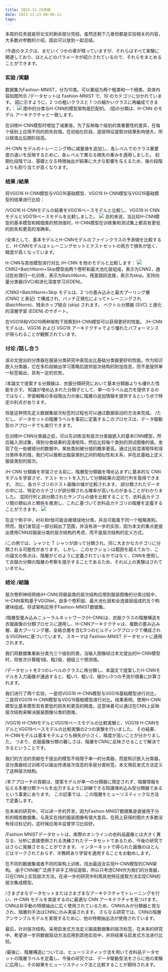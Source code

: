 ```yaml
---
title: 2023-11-23周报
date: 2023-11-23 00:06:11
tags:
---
```

本周的任务就是将论文的剩余部分完结，虽然还剩下几章但都是实验相关的内容，大多数对参数的介绍，因此可以放到一起总结。

/今週のタスクは、まだいくつかの章が残っていますが、それらはすべて実験に関連しており、ほとんどのパラメータが紹介されているので、それらをまとめることができます。
### 实验 /実験
数据集为Fashion-MNIST，分为10类。可以重组为两个粗类和一个细类，具体内容如图所示 /データセットは Fashion-MNIST で、10 のカテゴリに分かれています。 図に示すように、2 つの粗いクラスと 1 つの細かいクラスに再編成できます。：
![](./2023-11-23周报/分类.png)
图中的分类与H-CNN的模型架构是匹配的。 /図の分類は、H-CNN のモデル アーキテクチャと一致します。

在训练H-CNN模型时增加了减重值，为了反映每个级别的类重要性的差异，在每个级别上应用不同的损失权值。在初始化阶段，底层特征提取对结果影响很大，所以赋值比后期阶段高。

/H-CNN モデルのトレーニング時に減量値を追加し、各レベルでのクラス重要度の違いを反映するために、各レベルで異なる損失の重みを適用しました。 初期化段階では、基礎となる特徴抽出が結果に大きな影響を与えるため、後の段階よりも割り当てが高くなります。
### 结果 /結果
将VGG16 H-CNN模型与VGG16基础模型、VGG19 H-CNN模型与VGG19基础模型的结果进行比较：

/VGG16 H-CNNモデルの結果をVGG16ベースモデルと比較し、VGG19 H-CNNモデルとVGG19ベースモデルを比較しました。
![](./2023-11-23周报/loss.png)
总的来说，当比较H-CNN模型的基本模型和精细类的预测值时，H-CNN模型在训练集和测试集上都具有更低的损失和更高的准确率。

/全体として、基本モデルとH-CNNモデルのファインクラスの予測値を比較すると、H-CNNモデルはトレーニングセットとテストセットの両方で損失が低く、精度が高くなっています。

H-CNN与其他模型进行对比 /H-CNN を他のモデルと比較します：
![](./2023-11-23周报/accuracy.png)
CNN2+BatchNorm+Skip模型由两个卷积和最大池化层组成，表示为CNN2，通过批处理归一化训练，表示为BatchNorm，残差跳跃连接，表示为skip。支持向量分类器(SVC)和进化深度学习(EDEN)。

/CNN2+BatchNorm+Skip モデルは、2 つの畳み込みと最大プーリング層 (CNN2 と表記) で構成され、バッチ正規化によってトレーニングされ (BatchNorm)、残余ホップ結合 (skip) されます。 ベクトル分類器 (SVC) と進化的深層学習 (EDEN) のサポート。

在VGG16和VGG19两种架构下观察到H-CNN模型可以获得更好的性能。 /H-CNN モデルは、VGG16 および VGG19 アーキテクチャでより優れたパフォーマンスが得られることが観察されています。
### 讨论 /話し合う
该论文提出的分类器在服装分类研究中表现出比基础分类器更好的性能。作为知识嵌入分类器，它在多阶段输出学习策略后提供层次结构的附加信息，而不是提供单一标签输出，具有一定的优势。

/本論文で提案する分類器は、衣服分類研究において基本分類器よりも優れた性能を示す。 知識が埋め込まれた分類子として、単一のラベル出力を提供するのではなく、学習戦略の多段階出力の後に階層の追加情報を提供するという点で特定の利点があります。

但是这种预先定义数据集层次标签的过程也可以通过数据驱动的方法来完成。
/ただし、データセットの階層ラベルを事前に定義するこのプロセスは、データ駆動型のアプローチでも実行できます。

在训练H-CNN分类器之前，可以先训练没有层次分类器嵌入的基本CNN模型，然后输入测试集，得到分类结果的混淆矩阵。然后比较每个类别的测试图像的值。发现了在一些被错分的数据中，某些类别被分错的概率更高。通过比较混淆矩阵和误分类样本的值，我们可以推断出服装类别之间的相似性和关系，并在此基础上定义服装类别的层次。

/H-CNN 分類器を学習させる前に、階層型分類器を埋め込まずに基本的な CNN モデルを学習させ、テスト セットを入力して分類結果の混同行列を取得できます。 次に、各カテゴリのテスト画像の値が比較されます。 誤分類されたデータの中には、特定のカテゴリが誤分類される確率が高いものがあることがわかりました。 混同行列と誤分類されたサンプルの値を比較することで、衣料品カテゴリ間の類似点と関係を推測し、これに基づいて衣料品カテゴリの階層を定義することができます。
![](./2023-11-23周报/matrix.png)

在这个例子中，衬衫和t恤可能会被错误地分类，并且可能属于同一个粗略类别。然而，我们发现这一部分超出了范围，并没有进一步的实验，因为本文的重点是提出使用CNN对服装分类的层次结构的考虑，而不是层次结构的定义方式。

/この例では、シャツと T シャツが誤って分類され、同じ大まかなカテゴリに分類される可能性があります。 しかし、このセクションは範囲を超えており、この論文の焦点は、階層がどのように定義されているかではなく、CNNを使用して衣服の分類の階層の考察を提示することであるため、それ以上の実験はされていません。
### 结论 /結論
层次卷积神经网络(H-CNN)将服装类的层次结构应用到服装图像的分类过程中，H-CNN架构基于VGGNet，由多个卷积层、最大池化层和全连接层组成的五个构建块组成。将该架构应用于Fashion-MNIST数据集。

/階層型畳み込みニューラルネットワーク(H-CNN)は、衣服クラスの階層構造を衣服画像の分類プロセスに適用し、H-CNNアーキテクチャは、複数の畳み込み層、最大プーリング層、全結合層を含む5つのビルディングブロックで構成されるVGGNetに基づいています。 スキーマは Fashion-MNIST データセットに適用されます。

我们将数据集重新分类为三个级别的类，当输入图像经过本文提出的H-CNN模型时，将依次计算粗1级、粗2级、细级三个预测值。

/データセットを3つのレベルのクラスに再分類し、本論文で提案したH-CNNモデルを入力画像が通過すると、粗い1、粗い2、細かい3つの予測が順番に計算されます。

我们进行了两个实验，一是将VGG16 H-CNN模型与VGG16基础模型进行对比，二是将VGG19 H-CNN模型与VGG19基础模型进行对比。结果表明，使用H-CNN模型比基本模型具有更低的损失和更高的精度。这意味着可以通过在CNN上反映层次结构来解决服装图像分类的困难。

/VGG16 H-CNNモデルとVGG16ベースモデルの比較実験と、VGG19 H-CNNモデルとVGG19ベースモデルの比較実験の2つの実験を行いました。 その結果、H-CNNモデルは基本モデルよりも損失が小さく、精度が高いことが分かりました。 つまり、衣服画像分類の難しさは、階層をCNNに反映させることで解決できるということです。

我们的方法的贡献在于提出的模型不局限于单一的分类器，而是知识嵌入分类器，该分类器经过训练可以输出传递层次信息的多层分类标签。本文用启发式方法定义了这种层次结构。

/本アプローチの貢献は、提案モデルが単一の分類器に限定されず、階層情報を伝える多層分類ラベルを出力するように訓練できる知識埋め込み型分類器であるという事実にあります。 この記事では、この階層をヒューリスティックな方法で定義します。

在未来的研究中，可以进一步的开发，因为Fashion MNIST数据集是直接用于分析的精炼数据集，与真实在线的服装图像有很大差异。在网上获得的图片大多数没有经过标记的，这时候应用半监督学习比较好。

/Fashion MNISTデータセットは、実際のオンラインの衣料品画像とは大きく異なる、分析に直接使用される洗練されたデータセットであるため、今後の研究ではさらに発展させることができます。 インターネットで得られた画像のほとんどはマークされておらず、半教師あり学習を適用することをお勧めします。

在不同的数据集或者不同的架构上训练，找出最适合实现H-CNN模型的CNN架构。
由于CNN被广泛用于非手工特征提取，所以只考虑CNN作为我们的分类器，只在CNN上实现层次方法。在进一步的研究中利用其他特征提取方法实现CNN的层次集成模型。

/さまざまなデータセットまたはさまざまなアーキテクチャでトレーニングを行い、H-CNN モデルを実装するのに最適な CNN アーキテクチャを見つけます。
CNNは非手動の特徴抽出に広く使用されているため、CNNのみが分類器と見なされ、階層的手法はCNNにのみ実装されます。 さらなる研究では、CNNの階層アンサンブルモデルを実現するために、他の特徴抽出法が使用されています。

最后，针对层次结构，采用启发式方法定义服装数据集的层次标签，在未来的研究中，希望进一步将数据驱动方法应用到其他实验中，并将结果与启发式方法进行比较。

/最後に、階層構造については、ヒューリスティック法を用いて衣料品データセットの階層ラベルを定義し、今後の研究では、データ駆動型法をさらに他の実験に応用し、その結果をヒューリスティック法と比較することが期待されます。

